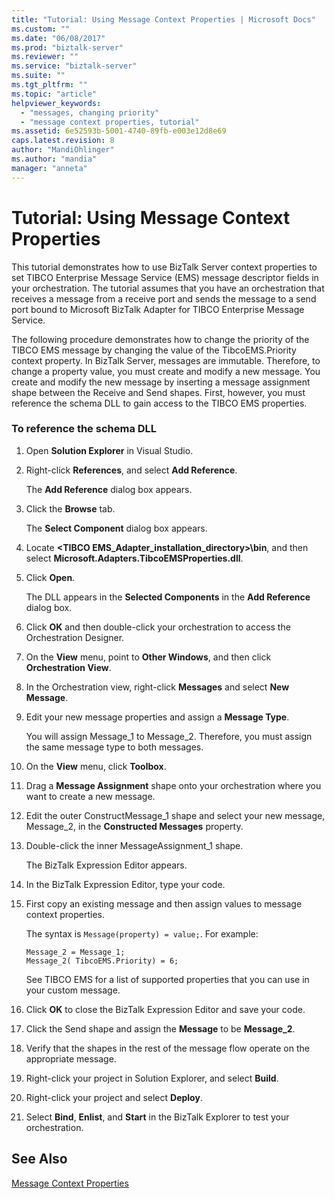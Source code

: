 ```yaml
---
title: "Tutorial: Using Message Context Properties | Microsoft Docs"
ms.custom: ""
ms.date: "06/08/2017"
ms.prod: "biztalk-server"
ms.reviewer: ""
ms.service: "biztalk-server"
ms.suite: ""
ms.tgt_pltfrm: ""
ms.topic: "article"
helpviewer_keywords: 
  - "messages, changing priority"
  - "message context properties, tutorial"
ms.assetid: 6e52593b-5001-4740-89fb-e003e12d8e69
caps.latest.revision: 8
author: "MandiOhlinger"
ms.author: "mandia"
manager: "anneta"
---
```

# Tutorial: Using Message Context Properties
This tutorial demonstrates how to use BizTalk Server context properties to set TIBCO Enterprise Message Service (EMS) message descriptor fields in your orchestration. The tutorial assumes that you have an orchestration that receives a message from a receive port and sends the message to a send port bound to Microsoft BizTalk Adapter for TIBCO Enterprise Message Service.  
  
 The following procedure demonstrates how to change the priority of the TIBCO EMS message by changing the value of the TibcoEMS.Priority context property. In BizTalk Server, messages are immutable. Therefore, to change a property value, you must create and modify a new message. You create and modify the new message by inserting a message assignment shape between the Receive and Send shapes. First, however, you must reference the schema DLL to gain access to the TIBCO EMS properties.  
  
### To reference the schema DLL  
  
1.  Open **Solution Explorer** in Visual Studio.  
  
2.  Right-click **References**, and select **Add Reference**.  
  
     The **Add Reference** dialog box appears.  
  
3.  Click the **Browse** tab.  
  
     The **Select Component** dialog box appears.  
  
4.  Locate **\<TIBCO EMS_Adapter_installation_directory>\bin**, and then select **Microsoft.Adapters.TibcoEMSProperties.dll**.  
  
5.  Click **Open**.  
  
     The DLL appears in the **Selected Components** in the **Add Reference** dialog box.  
  
6.  Click **OK** and then double-click your orchestration to access the Orchestration Designer.  
  
7.  On the **View** menu, point to **Other Windows**, and then click **Orchestration View**.  
  
8.  In the Orchestration view, right-click **Messages** and select **New Message**.  
  
9. Edit your new message properties and assign a **Message Type**.  
  
     You will assign Message_1 to Message_2. Therefore, you must assign the same message type to both messages.  
  
10. On the **View** menu, click **Toolbox**.  
  
11. Drag a **Message Assignment** shape onto your orchestration where you want to create a new message.  
  
12. Edit the outer ConstructMessage_1 shape and select your new message, Message_2, in the **Constructed Messages** property.  
  
13. Double-click the inner MessageAssignment_1 shape.  
  
     The BizTalk Expression Editor appears.  
  
14. In the BizTalk Expression Editor, type your code.  
  
15. First copy an existing message and then assign values to message context properties.  
  
     The syntax is `Message(property) = value;`. For example:  
  
    ```  
    Message_2 = Message_1;  
    Message_2( TibcoEMS.Priority) = 6;  
    ```  
  
     See TIBCO EMS for a list of supported properties that you can use in your custom message.  
  
16. Click **OK** to close the BizTalk Expression Editor and save your code.  
  
17. Click the Send shape and assign the **Message** to be **Message_2**.  
  
18. Verify that the shapes in the rest of the message flow operate on the appropriate message.  
  
19. Right-click your project in Solution Explorer, and select **Build**.  
  
20. Right-click your project and select **Deploy**.  
  
21. Select **Bind**, **Enlist**, and **Start** in the BizTalk Explorer to test your orchestration.  
  
## See Also  
 [Message Context Properties](../core/message-context-properties2.md)